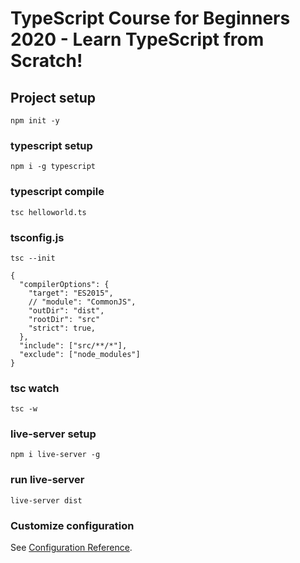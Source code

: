 # TypeScript Course for Beginners 2020 - Learn TypeScript from Scratch!

## Project setup

```
npm init -y
```

### typescript setup

```
npm i -g typescript
```

### typescript compile

```
tsc helloworld.ts
```

### tsconfig.js

```
tsc --init

{
  "compilerOptions": {
    "target": "ES2015",
    // "module": "CommonJS",
    "outDir": "dist",
    "rootDir": "src"
    "strict": true,
  },
  "include": ["src/**/*"],
  "exclude": ["node_modules"]
}

```

### tsc watch

```
tsc -w
```

### live-server setup

```
npm i live-server -g
```

### run live-server

```
live-server dist
```

### Customize configuration

See [Configuration Reference](https://cli.vuejs.org/config/).
